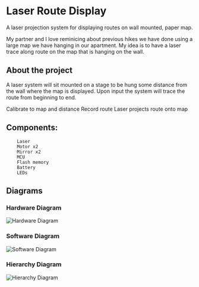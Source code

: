 # Laser Route Display

A laser projection system for displaying routes on wall mounted, paper map.

My partner and I love reminicing about previous hikes we have done using a large map we have hanging in our apartment. My idea is to have a laser trace along route on the map that is hanging on the wall. 


## About the project

A laser system will sit mounted on a stage to be hung some distance from the wall where the map is displayed.
Upon input the system will trace the route from beginning to end.


Calibrate to map and distance
Record route 
Laser projects route onto map

## Components:
        Laser
        Motor x2
        Mirror x2
        MCU
        Flash memory
        Battery
        LEDs
  
 ## Diagrams
 
### Hardware Diagram   

![Hardware Diagram](https://user-images.githubusercontent.com/15851972/160226402-2291c620-f6a8-4587-9201-7eea6014dca2.png)



### Software Diagram

![Software Diagram](https://user-images.githubusercontent.com/15851972/160226406-4e73782d-5f55-4bdf-a0f8-9a9e360a8511.png)



### Hierarchy Diagram

![Hierarchy Diagram](https://user-images.githubusercontent.com/15851972/160226410-f61ae0d5-fd33-4940-98ab-db5ff83ac83c.png)



